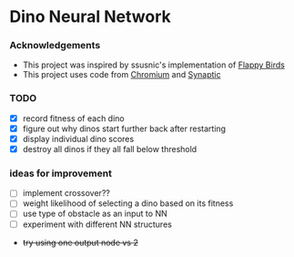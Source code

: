 # Dino Neural Network


### Acknowledgements
- This project was inspired by ssusnic's implementation of [Flappy Birds](https://github.com/ssusnic/Machine-Learning-Flappy-Bird)
- This project uses code from [Chromium](https://github.com/chromium/chromium/tree/master/components/neterror/resources) and [Synaptic](https://github.com/cazala/synaptic/blob/master/dist/synaptic.min.js)

### TODO
- [X] record fitness of each dino
- [X] figure out why dinos start further back after restarting
- [X] display individual dino scores
- [X] destroy all dinos if they all fall below threshold

### ideas for improvement
- [ ] implement crossover??
- [ ] weight likelihood of selecting a dino based on its fitness
- [ ] use type of obstacle as an input to NN
- [ ] experiment with different NN structures
- ~~try using one output node vs 2~~
